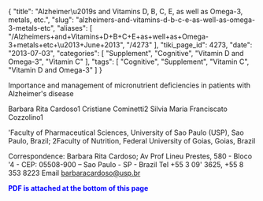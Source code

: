 {
    "title": "Alzheimer\u2019s and Vitamins D, B, C, E, as well as Omega-3, metals, etc.",
    "slug": "alzheimers-and-vitamins-d-b-c-e-as-well-as-omega-3-metals-etc",
    "aliases": [
        "/Alzheimers+and+Vitamins+D+B+C+E+as+well+as+Omega-3+metals+etc+\u2013+June+2013",
        "/4273"
    ],
    "tiki_page_id": 4273,
    "date": "2013-07-03",
    "categories": [
        "Supplement",
        "Cognitive",
        "Vitamin D and Omega-3",
        "Vitamin C"
    ],
    "tags": [
        "Cognitive",
        "Supplement",
        "Vitamin C",
        "Vitamin D and Omega-3"
    ]
}


Importance and management of micronutrient deficiencies in patients with Alzheimer's disease

Barbara Rita Cardoso1 Cristiane Cominetti2 Silvia Maria Franciscato Cozzolino1

'Faculty of Pharmaceutical Sciences, University of Sao Paulo (USP), Sao Paulo, Brazil; 2Faculty of Nutrition, Federal University of Goias, Goias, Brazil

Correspondence: Barbara Rita Cardoso; Av Prof Lineu Prestes, 580 - Bloco '4 - CEP: 05508-900 – Sao Paulo - SP - Brazil Tel +55 3 09' 3625, +55 8 353 8223 Email barbaracardoso@usp.br

 **<span style="color:#00F;">PDF is attached at the bottom of this page</span>**